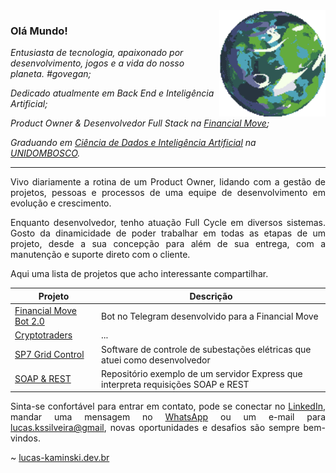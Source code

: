 <a href="https://deep-fold.itch.io/pixel-planet-generator">
  <img align="right" src="./img/planet.gif" width="170px" height="170px" alt="Quase um planeta Terra"/>
</a>

### Olá Mundo!

<p>
<em>
Entusiasta de tecnologia, apaixonado por desenvolvimento, jogos e a vida do nosso planeta. #govegan;
</em>
</p>

<p>
<em>
Dedicado atualmente em Back End e Inteligência Artificial;
</em>
</p>

<p>
<em>
Product Owner & Desenvolvedor Full Stack  na <a href="https://financialmove.com.br/">Financial Move</a>;
</em>
</p>

<p>
<em>
Graduando em <a href="https://unidombosco.edu.br/cursos/ead/ciencia-de-dados-e-inteligencia-artificial/">Ciência de Dados e Inteligência Artificial</a> na <a href="https://unidombosco.edu.br/">UNIDOMBOSCO</a>.
</em>
</p>

---

<p align="justify">
Vivo diariamente a rotina de um Product Owner, lidando com a gestão de projetos, pessoas e processos de uma equipe de desenvolvimento em evolução e crescimento.
</p>

<p align="justify">
Enquanto  desenvolvedor, tenho atuação Full Cycle em diversos sistemas. Gosto da dinamicidade de poder trabalhar em todas as etapas de um projeto, desde a sua concepção para além de sua entrega, com a manutenção e suporte direto com o cliente.
</p>

<p align="justify">
Aqui uma lista de projetos que acho interessante compartilhar.
</p>

| Projeto                                                                                                                    | Descrição                                                                         |
| -------------------------------------------------------------------------------------------------------------------------- | --------------------------------------------------------------------------------- |
| <a href="https://t.me/FinancialMoveBot">Financial Move Bot 2.0</a>                                                         | Bot no Telegram desenvolvido para a Financial Move                                |
| <a href="#">Cryptotraders</a>                                                                                              | ...                                                                               |
| <a href="https://www.siemens.com/global/en/products/energy/grid-software/operation/grid-control.html">SP7 Grid Control</a> | Software de controle de subestações elétricas que atuei como desenvolvedor        |
| <a href="https://github.com/lucas-kaminski/express-soap-rest-server-example">SOAP & REST</a>                               | Repositório exemplo de um servidor Express que interpreta requisições SOAP e REST |

<p align="justify">
Sinta-se confortável para entrar em contato, pode se conectar no <a href="https://www.linkedin.com/in/lucas-kaminski/">LinkedIn</a>, mandar uma mensagem no <a href="https://api.whatsapp.com/send/?phone=5541998119091&text=Estava+vendo+seu+perfil+no+github+e+gostaria+de+entrar+em+contato.&type=phone_number&app_absent=0">WhatsApp</a> ou um e-mail para <a href="mailto:lucas.kssilveira@gmail.com">lucas.kssilveira@gmail</a>, novas oportunidades e desafios são sempre bem-vindos.
</p>

~ <a href="https://www.lucas-kaminski.dev">lucas-kaminski.dev.br</a>
